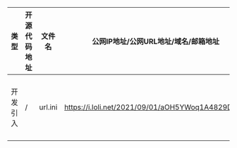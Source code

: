 | 类型     | 开源代码地址                                                                                                            | 文件名                                       | 公网IP地址/公网URL地址/域名/邮箱地址 | 用途说明   |
|--------|-------------------------------------------------------------------------------------------------------------------|-------------------------------------------|------------------------|--------|
| 开发引入 | /                                                                                                                 | url.ini                                   | https://i.loli.net/2021/09/01/aOH5YWoq1A4829D.png | 下载测试图片 |